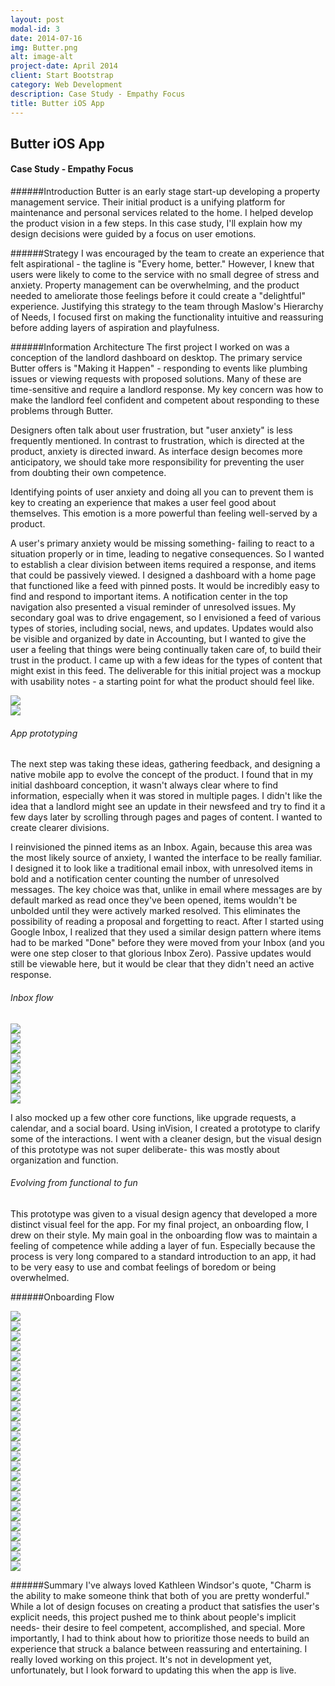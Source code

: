 ```yaml
---
layout: post
modal-id: 3
date: 2014-07-16
img: Butter.png
alt: image-alt
project-date: April 2014
client: Start Bootstrap
category: Web Development
description: Case Study - Empathy Focus 
title: Butter iOS App
---
```


## Butter iOS App
#### Case Study - Empathy Focus

######Introduction
Butter is an early stage start-up developing a property management service. Their initial product is a unifying platform for maintenance and personal services related to the home. I helped develop the product vision in a few steps. In this case study, I'll explain how my design decisions were guided by a focus on user emotions.

######Strategy
 I was encouraged by the team to create an experience that felt aspirational - the tagline is "Every home, better." However, I knew that users were likely to come to the service with no small degree of stress and anxiety. Property management can be overwhelming, and the product needed to ameliorate those feelings before it could create a "delightful" experience. Justifying this strategy to the team through Maslow's Hierarchy of Needs, I focused first on making the functionality intuitive and reassuring before adding layers of aspiration and playfulness. 

######Information Architecture
The first project I worked on was a conception of the landlord dashboard on desktop. The primary service Butter offers is "Making it Happen" - responding to events like plumbing issues or viewing requests with proposed solutions. Many of these are time-sensitive and require a landlord response. My key concern was how to make the landlord feel confident and competent about responding to these problems through Butter.

Designers often talk about user frustration, but "user anxiety" is less frequently mentioned. In contrast to frustration, which is directed at the product, anxiety is directed inward. As interface design becomes more anticipatory, we should take more responsibility for preventing the user from doubting their own competence.

Identifying points of user anxiety and doing all you can to prevent them is key to creating an experience that makes a user feel good about themselves. This emotion is a more powerful than feeling well-served by a product.

A user's primary anxiety would be missing something- failing to react to a situation properly or in time, leading to negative consequences. So I wanted to establish a clear division between items required a response, and items that could be passively viewed. I designed a dashboard with a home page that functioned like a feed with pinned posts. It would be incredibly easy to find and respond to important items. A notification center in the top navigation also presented a visual reminder of unresolved issues. 
My secondary goal was to drive engagement, so I envisioned a feed of various types of stories, including social, news, and updates. Updates would also be visible and organized by date in Accounting, but I wanted to give the user a feeling that things were being continually taken care of, to build their trust in the product. I came up with a few ideas for the types of content that might exist in this feed.
The deliverable for this initial project was a mockup with usability notes - a starting point for what the product should feel like. 
<div class="row">
<div class="col-md-8 col-md-push-2"><img class="border" src="{{site.baseurl}}/img/portfolio/Butter/butter-dashboard.png"/></div>
<div class="col-md-8 col-md-push-2"><img class="border" src="{{site.baseurl}}/img/portfolio/Butter/butter-dashboard-comments.png"/></div>
</div>

###### App prototyping
The next step was taking these ideas, gathering feedback, and designing a native mobile app to evolve the concept of the product. I found that in my initial dashboard conception, it wasn't always clear where to find information, especially when it was stored in multiple pages. I didn't like the idea that a landlord might see an update in their newsfeed and try to find it a few days later by scrolling through pages and pages of content. I wanted to create clearer divisions. 

I reinvisioned the pinned items as an Inbox. Again, because this area was the most likely source of anxiety, I wanted the interface to be really familiar. I designed it to look like a traditional email inbox, with unresolved items in bold and a notification center counting the number of unresolved messages. The key choice was that, unlike in email where messages are by default marked as read once they've been opened, items wouldn't be unbolded until they were actively marked resolved. This eliminates the possibility of reading a proposal and forgetting to react. After I started using Google Inbox, I realized that they used a similar design pattern where items had to be marked "Done" before they were moved from your Inbox (and you were one step closer to that glorious Inbox Zero). Passive updates would still be viewable here, but it would be clear that they didn't need an active response.

###### Inbox flow
<div class="row visualizations">
	<div class="col-md-3 col-sm-4"><img class="border" src="{{site.baseurl}}/img/portfolio/Butter/Prototype/Inbox.png"></div>
	<div class="col-md-3 col-sm-4"><img class="border" src="{{site.baseurl}}/img/portfolio/Butter/Prototype/Proposal.png"></div>
	<div class="col-md-3 col-sm-4"><img class="border" src="{{site.baseurl}}/img/portfolio/Butter/Prototype/Proposal-Item-removed.png"></div>
	<div class="col-md-3 col-sm-4"><img class="border" src="{{site.baseurl}}/img/portfolio/Butter/Prototype/Proposal-add-recipe.png"></div>
	<div class="col-md-3 col-sm-4"><img class="border" src="{{site.baseurl}}/img/portfolio/Butter/Prototype/Proposal-recipe-added.png"></div>
	<div class="col-md-3 col-sm-4"><img class="border" src="{{site.baseurl}}/img/portfolio/Butter/Prototype/Make-It-Happen-Confirmation.png"></div>
	<div class="col-md-3 col-sm-4"><img class="border" src="{{site.baseurl}}/img/portfolio/Butter/Prototype/Resolved-Inbox.png"></div>
	<div class="col-md-3 col-sm-4"><img class="border" src="{{site.baseurl}}/img/portfolio/Butter/Prototype/Scheduled-Proposal.png"></div>

</div>

I also mocked up a few other core functions, like upgrade requests, a calendar, and a social board. Using inVision, I created a prototype to clarify some of the interactions. I went with a cleaner design, but the visual design of this prototype was not super deliberate- this was mostly about organization and function. 

###### Evolving from functional to fun

This prototype was given to a visual design agency that developed a more distinct visual feel for the app. For my final project, an onboarding flow, I drew on their style. My main goal in the onboarding flow was to maintain a feeling of competence while adding a layer of fun. Especially because the process is very long compared to a standard introduction to an app, it had to be very easy to use and combat feelings of boredom or being overwhelmed. 

######Onboarding Flow
<div class="row onboarding visualizations">
<div class="col-md-3 col-sm-4"><img src="{{site.baseurl}}/img/portfolio/Butter/Onboarding/0.png"></div>
<div class="col-md-3 col-sm-4"><img src="{{site.baseurl}}/img/portfolio/Butter/Onboarding/1.png"></div>
<div class="col-md-3 col-sm-4"><img src="{{site.baseurl}}/img/portfolio/Butter/Onboarding/2.png"></div>
<div class="col-md-3 col-sm-4"><img src="{{site.baseurl}}/img/portfolio/Butter/Onboarding/3.png"></div>
<div class="col-md-3 col-sm-4"><img src="{{site.baseurl}}/img/portfolio/Butter/Onboarding/4.png"></div>
<div class="col-md-3 col-sm-4"><img src="{{site.baseurl}}/img/portfolio/Butter/Onboarding/5.png"></div>
<div class="col-md-3 col-sm-4"><img src="{{site.baseurl}}/img/portfolio/Butter/Onboarding/6.png"></div>
<div class="col-md-3 col-sm-4"><img src="{{site.baseurl}}/img/portfolio/Butter/Onboarding/7.png"></div>
<div class="col-md-3 col-sm-4"><img src="{{site.baseurl}}/img/portfolio/Butter/Onboarding/8.png"></div>
<div class="col-md-3 col-sm-4"><img src="{{site.baseurl}}/img/portfolio/Butter/Onboarding/9.png"></div>
<div class="col-md-3 col-sm-4"><img src="{{site.baseurl}}/img/portfolio/Butter/Onboarding/10.png"></div>
<div class="col-md-3 col-sm-4"><img src="{{site.baseurl}}/img/portfolio/Butter/Onboarding/11.png"></div>
<div class="col-md-3 col-sm-4"><img src="{{site.baseurl}}/img/portfolio/Butter/Onboarding/13.png"></div>
<div class="col-md-3 col-sm-4"><img src="{{site.baseurl}}/img/portfolio/Butter/Onboarding/14.png"></div>
<div class="col-md-3 col-sm-4"><img src="{{site.baseurl}}/img/portfolio/Butter/Onboarding/15.png"></div>
<div class="col-md-3 col-sm-4"><img src="{{site.baseurl}}/img/portfolio/Butter/Onboarding/16.png"></div>
<div class="col-md-3 col-sm-4"><img src="{{site.baseurl}}/img/portfolio/Butter/Onboarding/17.png"></div>
<div class="col-md-3 col-sm-4"><img src="{{site.baseurl}}/img/portfolio/Butter/Onboarding/18.png"></div>
<div class="col-md-3 col-sm-4"><img src="{{site.baseurl}}/img/portfolio/Butter/Onboarding/19.png"></div>
<div class="col-md-3 col-sm-4"><img src="{{site.baseurl}}/img/portfolio/Butter/Onboarding/20.png"></div>
<div class="col-md-3 col-sm-4"><img src="{{site.baseurl}}/img/portfolio/Butter/Onboarding/21.png"></div>
<div class="col-md-3 col-sm-4"><img src="{{site.baseurl}}/img/portfolio/Butter/Onboarding/22.png"></div>
<div class="col-md-3 col-sm-4"><img src="{{site.baseurl}}/img/portfolio/Butter/Onboarding/23.png"></div>
<div class="col-md-3 col-sm-4"><img src="{{site.baseurl}}/img/portfolio/Butter/Onboarding/24.png"></div>
<div class="col-md-3 col-sm-4"><img src="{{site.baseurl}}/img/portfolio/Butter/Onboarding/27.png"></div>
<div class="col-md-3 col-sm-4"><img src="{{site.baseurl}}/img/portfolio/Butter/Onboarding/28.png"></div>
</div>

######Summary
I've always loved Kathleen Windsor's quote, "Charm is the ability to make someone think that both of you are pretty wonderful." While a lot of design focuses on creating a product that satisfies the user's explicit needs, this project pushed me to think about people's implicit needs- their desire to feel competent, accomplished, and special. More importantly, I had to think about how to prioritize those needs to build an experience that struck a balance between reassuring and entertaining. I really loved working on this project. It's not in development yet, unfortunately, but I look forward to updating this when the app is live.